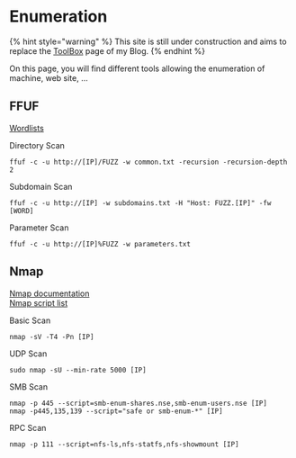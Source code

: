 # Enumeration

{% hint style="warning" %}
This site is still under construction and aims to replace the [ToolBox](https://www.d3vyce.fr/toolbox/) page of my Blog.
{% endhint %}

On this page, you will find different tools allowing the enumeration of machine, web site, ...

## FFUF

[Wordlists](http://ffuf.me/wordlists)



Directory Scan

```
ffuf -c -u http://[IP]/FUZZ -w common.txt -recursion -recursion-depth 2
```

Subdomain Scan

```
ffuf -c -u http://[IP] -w subdomains.txt -H "Host: FUZZ.[IP]" -fw [WORD]
```

Parameter Scan

```
ffuf -c -u http://[IP]%FUZZ -w parameters.txt
```



## Nmap

[Nmap documentation](https://linux.die.net/man/1/nmap)\
[Nmap script list](https://nmap.org/nsedoc/)



Basic Scan

```
nmap -sV -T4 -Pn [IP]
```

UDP Scan

```
sudo nmap -sU --min-rate 5000 [IP]
```

SMB Scan

```
nmap -p 445 --script=smb-enum-shares.nse,smb-enum-users.nse [IP]
nmap -p445,135,139 --script="safe or smb-enum-*" [IP]
```

RPC Scan

```
nmap -p 111 --script=nfs-ls,nfs-statfs,nfs-showmount [IP]
```

